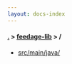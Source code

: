 ```yaml
---
layout: docs-index
---
```

#### [.](./../index) > [feedage-lib](./index) > **/**

- [src/main/java/](src/main/java/)
